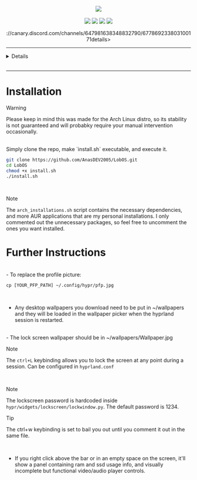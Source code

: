 
<p align="center">
        <img src="https://readme-typing-svg.demolab.com/?font=Notoans%20CF%20Italic&weight=700&size=56&duration=1000&pause=0&color=1c24338&background=69C3FFE&center=true&vCenter=true&width=600&height=150&repeat=false&lines=LobOS"><br/>
<br>
        <img src="https://img.shields.io/badge/WM-Hyprland-blue?colorA=00070B&colorB=F26E74&style=for-the-badge" />
        <img src="https://img.shields.io/badge/WIDGETS-Fabric-blue?colorA=00070B&colorB=78B8A2&style=for-the-badge" />
        <img src="https://img.shields.io/badge/EDITOR-Neovim-blue?colorA=00070B&colorB=C488EC&style=for-the-badge" />
        <img src="https://img.shields.io/badge/SHELL-zsh-blue?colorA=00070B&colorB=6791C9&style=for-the-badge" /> <br>

<p align="center">
<img src="">
://canary.discord.com/channels/647981638348832790/677869233803100171details>
</p>


---
    
<details>

###  Demo

    
<p align="center">
    https://github.com/user-attachments/assets/ae02694a-3e7f-4eeb-b0ac-697c3f421222

</p>

---

# File structure:

####  📁 hypr/ wm config and fabric widgets (top bar, side bar, notifs and applauncher)

####  📁 alacritty/ my terminal config

####  📁 neofetch/ the fetch, cuz, i use arch btw

####  📁 nvim/ my neovim config of nvchad

####  📁 themes/ my vencord theme

####  📁 zellij/ my zellij config 

</details>
</br>

---

# Installation

> [!WARNING]
> Please keep in mind this was made for the Arch Linux distro, so its stability is not guaranteed and will probabky require your manual intervention occasionally. 

</br>
Simply clone the repo, make `install.sh` executable, and execute it.

```bash
git clone https://github.com/AnasDEV2005/LobOS.git
cd LobOS
chmod +x install.sh 
./install.sh 
```
</br>

> [!NOTE]
> The `arch_installations.sh` script contains the necessary dependencies, and more AUR applications that are my personal installations.
I only commented out the unnecessary packages, so feel free to uncomment the ones you want installed.

# Further Instructions
</br>
- To replace the profile picture:  

```
cp [YOUR_PFP_PATH] ~/.config/hypr/pfp.jpg
```
</br>  

- Any desktop wallpapers you download need to be put in ~/wallpapers and they will be loaded in the wallpaper picker when the hyprland session is restarted.
</br>
- The lock screen wallpaper should be in ~/wallpapers/Wallpaper.jpg

> [!NOTE]
> The `ctrl+L` keybinding allows you to lock the screen at any point during a session. Can be configured in `hyprland.conf`


</br>

> [!NOTE]
> The lockscreen password is hardcoded inside `hypr/widgets/lockscreen/lockwindow.py`. The default password is 1234.

>[!TIP]
>The ctrl+w keybinding is set to bail you out until you comment it out in the same file.

</br>

- If you right click above the bar or in an empty space on the screen, it'll show a panel containing ram and ssd usage info, and visually incomplete but functional video/audio player controls.

</br>




